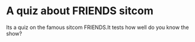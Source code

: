 # A quiz about FRIENDS sitcom

Its a quiz on the famous sitcom FRIENDS.It tests how well do you know the show?
